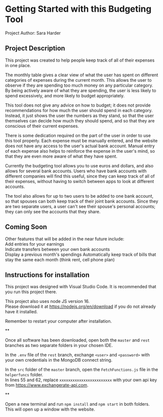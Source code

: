 # Getting Started with this Budgeting Tool

Project Author: Sara Harder

## Project Description

This project was created to help people keep track of all of their expenses in one place. 

The monthly table gives a clear view of what the user has spent on different categories of expenses during the current month. This allows the user to observe if they are spending too much money on any particular category. By being actively aware of what they are spending, the user is less likely to spend excessively, and more likely to budget appropriately.

This tool does not give any advice on how to budget; it does not provide recommendations for how much the user should spend in each category. Instead, it just shows the user the numbers as they stand, so that the user themselves can decide how much they should spend, and so that they are conscious of their current expenses.

There is some dedication required on the part of the user in order to use this tool properly. Each expense must be manually entered, and the website does not have any access to the user's actual bank account. Manual entry of each expense also helps to reinforce the expense in the user's mind, so that they are even more aware of what they have spent.

Currently the budgeting tool allows you to use euros and dollars, and also allows for several bank accounts. Users who have bank accounts with different companies will find this useful, since they can keep track of all of their expenses, without having to switch between apps to look at different accounts.

The tool also allows for up to two users to be added to one bank account, so that spouses can both keep track of their joint bank accounts. Since they are two separate users, a user can't see their spouse's personal accounts; they can only see the accounts that they share.

## Coming Soon

Other features that will be added in the near future include:\
    Add entries for your earnings\
    Indicate transfers between your own bank accounts\
    Display a previous month's spendings
    Automatically keep track of bills that stay the same each month (think rent, cell phone plan)

## Instructions for installation

This project was designed with Visual Studio Code. It is recommended that you run this project there. 

This project also uses node JS version 16. \
Please download it at https://nodejs.org/en/download if you do not already have it installed. 

Remember to restart your computer after installation.

**

Once all software has been downloaded, open both the `master` and `rest` branches as two separate folders in your chosen IDE. 

In the `.env` file of the `rest` branch, exchange `<user>` and `<password>` with your own credentials in the MongoDB connect string. 

In the `src` folder of the `master` branch, open the `FetchFunctions.js` file in the `helperfuncs` folder. \
In lines 55 and 62, replace `xxxxxxxxxxxxxxxxxxxxxxxx` with your own api key from https://www.exchangerate-api.com. 

**
  
Open a new terminal and run `npm install` and `npm start` in both folders. \
This will open up a window with the website.
